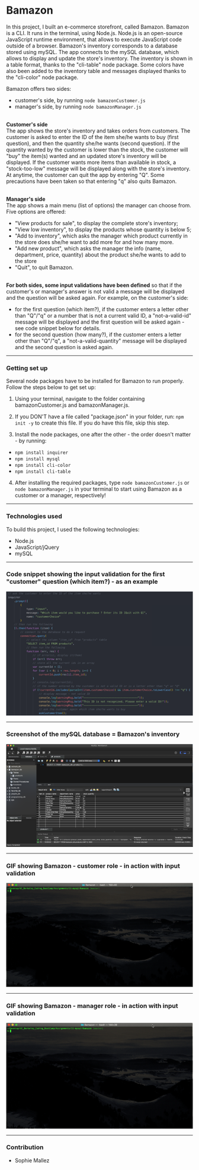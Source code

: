 # Bamazon

In this project, I built an e-commerce storefront, called Bamazon. Bamazon is a CLI. It runs in the terminal, using Node.js. Node.js is an open-source JavaScript runtime environment, that allows to execute JavaScript code outside of a browser. Bamazon's inventory corresponds to a database stored using mySQL. The app connects to the mySQL database, which allows to display and update the store's inventory.
The inventory is shown in a table format, thanks to the "cli-table" node package. Some colors have also been added to the inventory table and messages displayed thanks to the "cli-color" node package.

Bamazon offers two sides:
- customer's side, by running `node bamazonCustomer.js` 
- manager's side, by running `node bamazonManager.js`

<br>**Customer's side**<br>
The app shows the store's inventory and takes orders from customers. The customer is asked to enter the ID of the item she/he wants to buy (first question), and then the quantity she/he wants (second question). If the quantity wanted by the customer is lower than the stock, the customer will "buy" the item(s) wanted and an updated store's inventory will be displayed. If the customer wants more items than available in stock, a "stock-too-low" message will be displayed along with the store's inventory. At anytime, the customer can quit the app by entering "Q". Some precautions have been taken so that entering "q" also quits Bamazon.

<br>**Manager's side**<br>
The app shows a main menu (list of options) the manager can choose from. Five options are offered:
- "View products for sale", to display the complete store's inventory;
- "View low inventory", to display the products whose quantity is below 5;
- "Add to inventory", which asks the manager which product currently in the store does she/he want to add more for and how many more.
- "Add new product", which asks the manager the info (name, department, price, quantity) about the product she/he wants to add to the store
- "Quit", to quit Bamazon.

<br>**For both sides, some input validations have been defined** so that if the customer's or manager's answer is not valid a message will be displayed and the question will be asked again. For example, on the customer's side:
- for the first question (which item?), if the customer enters a letter other than "Q"/"q" or a number that is not a current valid ID, a "not-a-valid-id" message will be displayed and the first question will be asked again - see code snippet below for details.
- for the second question (how many?), if the customer enters a letter other than "Q"/"q", a "not-a-valid-quantity" message will be displayed and the second question is asked again.

---

### Getting set up

Several node packages have to be installed for Bamazon to run properly. Follow the steps below to get set up:

1. Using your terminal, navigate to the folder containing bamazonCustomer.js and bamazonManager.js.

2. If you DON'T have a file called "package.json" in your folder, run: `npm init -y` to create this file. If you do have this file, skip this step.

3. Install the node packages, one after the other - the order doesn't matter - by running:
- `npm install inquirer`
- `npm install mysql`
- `npm install cli-color`
- `npm install cli-table`

4. After installing the required packages, type `node bamazonCustomer.js` or `node bamazonManager.js` in your terminal to start using Bamazon as a customer or a manager, respectively!

---

### Technologies used

To build this project, I used the following technologies:

- Node.js
- JavaScript/jQuery
- mySQL

---

### Code snippet showing the input validation for the first "customer" question (which item?) - as an example

![Code snippet showing the input validation for the first question (which item?)](https://github.com/SophM/Bamazon/blob/master/assets/for_readme/screenshot_showing_validation_first_question.png?raw=true)

---

### Screenshot of the mySQL database = Bamazon's inventory

![Screenshot of the mySQL database = Bamazon's inventory](https://github.com/SophM/Bamazon/blob/master/assets/for_readme/screenshot_mySQL_database.png?raw=true)

---

### GIF showing Bamazon - customer role - in action with input validation

![GIF showing Bamazon - customer role - in action](https://github.com/SophM/Bamazon/blob/master/assets/for_readme/GIF_showing_bamazonCustomer_in_action_with_validations.gif?raw=true)

---

### GIF showing Bamazon - manager role - in action with input validation

![GIF showing Bamazon - manager role - in action](https://github.com/SophM/Bamazon/blob/master/assets/for_readme/GIF_showing_bamazonManager_in_action_with_validation.gif?raw=true)

---

### Contribution

- Sophie Mallez










